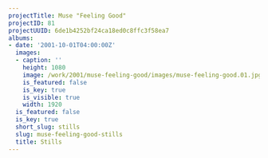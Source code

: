 ```yaml
---
projectTitle: Muse "Feeling Good"
projectID: 81
projectUUID: 6de1b4252bf24ca18ed0c8ffc3f58ea7
albums:
- date: '2001-10-01T04:00:00Z'
  images:
  - caption: ''
    height: 1080
    image: /work/2001/muse-feeling-good/images/muse-feeling-good.01.jpg
    is_featured: false
    is_key: true
    is_visible: true
    width: 1920
  is_featured: false
  is_key: true
  short_slug: stills
  slug: muse-feeling-good-stills
  title: Stills
---
```

